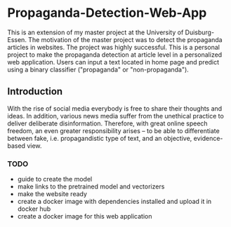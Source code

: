 # Propaganda-Detection-Web-App
This is an extension of my master project at the University of Duisburg-Essen. The motivation of the master project was to detect the propaganda articles in websites. The project was highly successful. This is a personal project to make the propaganda detection at article level in a personalized web application. Users can input a text located in home page and predict using a binary classifier ("propaganda" or "non-propaganda").

## Introduction
With the rise of social media everybody is free to share their thoughts and ideas. In addition, various news media suffer from the unethical practice to deliver deliberate disinformation. Therefore, with great online speech freedom, an even greater responsibility arises – to be able to differentiate between fake, i.e. propagandistic type of text, and an objective, evidence-based view.

### TODO
- guide to create the model
- make links to the pretrained model and vectorizers
- make the website ready
- create a docker image with dependencies installed and upload it in docker hub
- create a docker image for this web application
